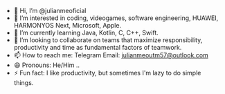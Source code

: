 - 👋 Hi, I’m @julianmeoficial
- 👀 I’m interested in coding, videogames, software engineering, HUAWEI, HARMONYOS Next, Microsoft, Apple. 
- 🌱 I’m currently learning Java, Kotlin, C, C++, Swift. 
- 💞️ I’m looking to collaborate on teams that maximize responsibility, productivity and time as fundamental factors of teamwork. 
- 📫 How to reach me:
Telegram
Email: julianmeoutm57@outlook.com
- 😄 Pronouns: He/Him ..
- ⚡ Fun fact: I like productivity, but sometimes I'm lazy to do simple things. 

<!---
julianmeoficial/julianmeoficial is a ✨ special ✨ repository because its `README.md` (this file) appears on your GitHub profile.
You can click the Preview link to take a look at your changes.
--->
